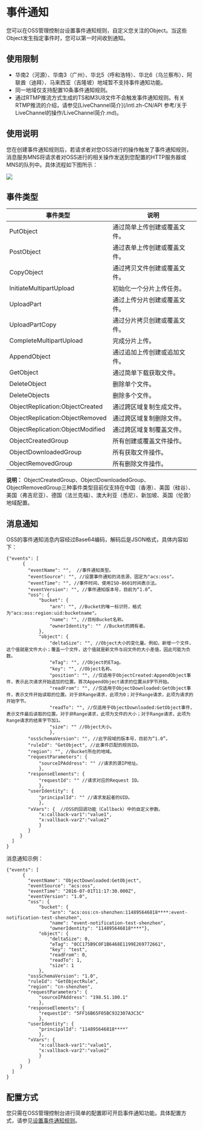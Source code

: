 # 事件通知

您可以在OSS管理控制台设置事件通知规则，自定义您关注的Object。当这些Object发生指定事件时，您可以第一时间收到通知。

## 使用限制

-   华南2（河源）、华南3（广州）、华北5（呼和浩特）、华北6（乌兰察布）、阿联酋（迪拜）、马来西亚（吉隆坡）地域暂不支持事件通知功能。
-   同一地域仅支持配置10条事件通知规则。
-   通过RTMP推流方式生成的TS和M3U8文件不会触发事件通知规则。有关RTMP推流的介绍，请参见[LiveChannel简介](/intl.zh-CN/API 参考/关于LiveChannel的操作/LiveChannel简介.md)。

## 使用说明

您在创建事件通知规则后，若请求者对您OSS进行的操作触发了事件通知规则，消息服务MNS将请求者对OSS进行的相关操作发送到您配置的HTTP服务器或MNS的队列中。具体流程如下图所示：

![](https://static-aliyun-doc.oss-accelerate.aliyuncs.com/assets/img/zh-CN/5947559951/p1523.png)

## 事件类型

|事件类型|说明|
|----|--|
|PutObject|通过简单上传创建或覆盖文件。|
|PostObject|通过表单上传创建或覆盖文件。|
|CopyObject|通过拷贝文件创建或覆盖文件。|
|InitiateMultipartUpload|初始化一个分片上传任务。|
|UploadPart|通过上传分片创建或覆盖文件。|
|UploadPartCopy|通过分片拷贝创建或覆盖文件。|
|CompleteMultipartUpload|完成分片上传。|
|AppendObject|通过追加上传创建或追加文件。|
|GetObject|通过简单下载获取文件。|
|DeleteObject|删除单个文件。|
|DeleteObjects|删除多个文件。|
|ObjectReplication:ObjectCreated|通过跨区域复制生成文件。|
|ObjectReplication:ObjectRemoved|通过跨区域复制删除文件。|
|ObjectReplication:ObjectModified|通过跨区域复制覆盖文件。|
|ObjectCreatedGroup|所有创建或覆盖文件操作。|
|ObjectDownloadedGroup|所有获取文件操作。|
|ObjectRemovedGroup|所有删除文件操作。|

**说明：** ObjectCreatedGroup、ObjectDownloadedGroup、ObjectRemovedGroup三种事件类型目前仅支持在中国（香港）、美国（硅谷）、美国（弗吉尼亚）、德国（法兰克福）、澳大利亚（悉尼）、新加坡、英国（伦敦）地域配置。

## 消息通知

OSS的事件通知消息内容经过Base64编码，解码后是JSON格式，具体内容如下：

```
{"events": [
      {
        "eventName": "",  //事件通知类型。
        "eventSource": "", //设置事件通知的消息源，固定为"acs:oss"。
        "eventTime": "", //事件时间，使用ISO-8601时间表示法。
        "eventVersion": "", //事件通知版本号，目前为“1.0”。
        "oss": {
            "bucket": {
                "arn": "", //Bucket的唯一标识符，格式为"acs:oss:region:uid:bucketname"。
                "name": "", //目标Bucket名称。
                "ownerIdentity": "" //Bucket的拥有者。
            }, 
            "object": {
                "deltaSize": "", //Object大小的变化量。例如，新增一个文件，这个值就是文件大小；覆盖一个文件，这个值就是新文件与旧文件的大小差值，因此可能为负数。
                "eTag": "", //Object的ETag。
                "key": "", //Object名称。
                "position": "", //仅适用于ObjectCreated:AppendObject事件，表示此次请求开始追加的位置。首次AppendObject请求的位置从0字节开始。
                "readFrom": "", //仅适用于ObjectDownloaded:GetObject事件，表示文件开始读取的位置。对于非Range请求，此项为0；对于Range请求，此项为请求的开始字节。
                "readTo": "", //仅适用于ObjectDownloaded:GetObject事件，表示文件最后读取的位置。对于非Range请求，此项为文件的大小；对于Range请求，此项为Range请求的结束字节加1。
                "size": "" //Object大小。
                }, 
        "ossSchemaVersion": "", //此字段域的版本号，目前为“1.0”。
        "ruleId": "GetObject", //此事件匹配的规则ID。
        "region": "", //Bucket所在的地域。
        "requestParameters": {
            "sourceIPAddress": "" //请求的源IP地址。
            }, 
        "responseElements": {
            "requestId": "" //请求对应的Request ID。
            }, 
        "userIdentity": {
            "principalId": "" //请求发起者的UID。
            }, 
        "xVars": {  //OSS的回调功能（Callback）中的自定义参数。
            "x:callback-var1":"value1",
            "x:vallback-var2":"value2"
            }
        }        
     }
  ]
}
```

消息通知示例：

```
{"events": [
      {
        "eventName": "ObjectDownloaded:GetObject",
        "eventSource": "acs:oss",
        "eventTime": "2016-07-01T11:17:30.000Z",
        "eventVersion": "1.0",
        "oss": {
            "bucket": {
                "arn": "acs:oss:cn-shenzhen:114895646818****:event-notification-test-shenzhen",
                "name": "event-notification-test-shenzhen",
                "ownerIdentity": "114895646818****"},
            "object": {
                "deltaSize": 0,
                "eTag": "0CC175B9C0F1B6468E1199E269772661",
                "key": "test",
                "readFrom": 0,
                "readTo": 1,
                "size": 1
            },
        "ossSchemaVersion": "1.0",
        "ruleId": "GetObjectRule",
        "region": "cn-shenzhen",
        "requestParameters": {
            "sourceIPAddress": "198.51.100.1"
            },
        "responseElements": {
            "requestId": "5FF16B65F05BC932307A3C3C"
            },
        "userIdentity": {
            "principalId": "114895646818****"
            },
        "xVars": {
            "x:callback-var1":"value1",
            "x:vallback-var2":"value2"
            }
        }        
     }
  ]
}
```

## 配置方式

您只需在OSS管理控制台进行简单的配置即可开启事件通知功能。具体配置方式，请参见[设置事件通知规则](/intl.zh-CN/控制台用户指南/存储空间管理/基础设置/设置事件通知规则.md)。

